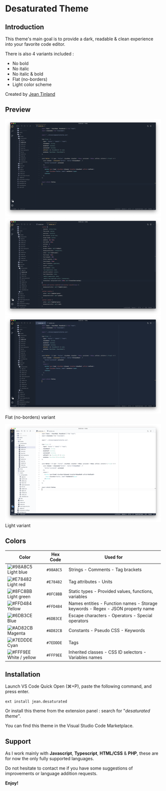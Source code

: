 # Desaturated Theme

## Introduction

This theme's main goal is to provide a dark, readable & clean experience into your favorite code editor.

There is also 4 variants included :

- No bold
- No italic
- No italic & bold
- Flat (no-borders)
- Light color scheme

Created by [Jean Tinland](https://www.jeantinland.com)

## Preview

![.tsx preview](./assets/preview_1.png)
![.tsx preview](./assets/preview_2.png)
![.tsx preview](./assets/preview_3.png)
Flat (no-borders) variant

![.tsx preview](./assets/preview_4.png)
Light variant

## Colors

| Color                                                                   | Hex Code  | Used for                                                                        |
| ----------------------------------------------------------------------- | --------- | ------------------------------------------------------------------------------- |
| ![#98A8C5](https://placehold.it/15/98A8C5/000000?text=+) Light blue     | `#98A8C5` | Strings - Comments - Tag brackets                                               |
| ![#E78482](https://placehold.it/15/E78482/000000?text=+) Light red      | `#E78482` | Tag attributes - Units                                                          |
| ![#8FC8BB](https://placehold.it/15/8FC8BB/000000?text=+) Light green    | `#8FC8BB` | Static types - Provided values, functions, variables                            |
| ![#FFD484](https://placehold.it/15/FFD484/000000?text=+) Yellow         | `#FFD484` | Names entities - Function names - Storage keywords - Regex - JSON property name |
| ![#6DB3CE](https://placehold.it/15/6DB3CE/000000?text=+) Blue           | `#6DB3CE` | Escape characters - Operators - Special operators                               |
| ![#AD82CB](https://placehold.it/15/AD82CB/000000?text=+) Magenta        | `#AD82CB` | Constants - Pseudo CSS - Keywords                                               |
| ![#7EDDDE](https://placehold.it/15/7EDDDE/000000?text=+) Cyan           | `#7EDDDE` | Tags                                                                            |
| ![#FFF9EE](https://placehold.it/15/FFF9EE/000000?text=+) White / yellow | `#FFF9EE` | Inherited classes - CSS ID selectors - Variables names                          |

## Installation

Launch VS Code Quick Open (⌘+P), paste the following command, and press enter.

`ext install jean.desaturated`

Or install this theme from the extension panel : search for "_desaturated theme_".

You can find this theme in the Visual Studio Code Marketplace.

## Support

As I work mainly with **Javascript**, **Typescript**, **HTML/CSS** & **PHP**, these are for now the only fully supported languages.

Do not hesitate to contact me if you have some suggestions of improvements or language addition requests.

**Enjoy!**
